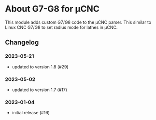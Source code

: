 # About G7-G8 for µCNC

This module adds custom G7/G8 code to the µCNC parser. This similar to Linux CNC G7/G8 to set radius mode for lathes in µCNC.

## Changelog

### 2023-05-21

- updated to version 1.8 (#29)

### 2023-05-02

- updated to version 1.7 (#17)

### 2023-01-04

- initial release (#16)



